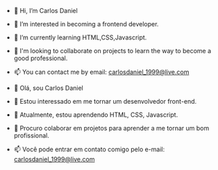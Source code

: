 - 👋 Hi, I’m Carlos Daniel
- 👀 I’m interested in becoming a frontend developer.
- 🌱 I’m currently learning HTML,CSS,Javascript.
- 💞️ I'm looking to collaborate on projects to learn the way to become a good professional.
- 📫 You can contact me by email: carlosdaniel_1999@live.com


- 👋 Olá, sou Carlos Daniel
- 👀 Estou interessado em me tornar um desenvolvedor front-end.
- 🌱 Atualmente, estou aprendendo HTML, CSS, Javascript.
- 💞️ Procuro colaborar em projetos para aprender a me tornar um bom profissional.
- 📫 Você pode entrar em contato comigo pelo e-mail: carlosdaniel_1999@live.com
